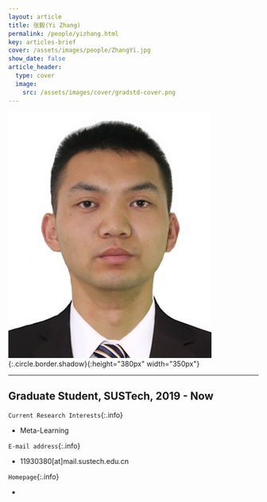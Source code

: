 ```yaml
---
layout: article
title: 张毅(Yi Zhang)
permalink: /people/yizhang.html
key: articles-brief
cover: /assets/images/people/ZhangYi.jpg
show_date: false
article_header:
  type: cover
  image:
    src: /assets/images/cover/gradstd-cover.png
---
```


![Image](/assets/images/people/ZhangYi.jpg){:.circle.border.shadow}{:height="380px" width="350px"}

<div class="article__content" markdown="1">

---

## Graduate Student, SUSTech, 2019 - Now

<!--more-->

`Current Research Interests`{:.info}

- Meta-Learning

`E-mail address`{:.info}

- 11930380[at]mail.sustech.edu.cn

`Homepage`{:.info}

<div class="author-links">
  <ul class="menu menu--nowrap menu--inline">
	  <li title="homepage">
	  <a class="button button--circle mail-button" itemprop="sameAs" href="https://median-lab.github.io/" target="_blank">
	    <i class="fa fa-home"></i>
	  </a>
  	  </li>
  </ul>
</div>
</div>